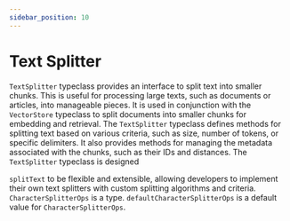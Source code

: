 ```yaml
---
sidebar_position: 10
---
```


# Text Splitter
`TextSplitter` typeclass provides an interface to split text into smaller chunks. This is useful for processing large texts, such as documents or articles, into manageable pieces.
It is used in conjunction with the `VectorStore` typeclass to split documents into smaller chunks for embedding and retrieval. The `TextSplitter` typeclass defines methods for splitting text based on various criteria, such as size, number of tokens, or specific delimiters.
It also provides methods for managing the metadata associated with the chunks, such as their IDs and distances. The `TextSplitter` typeclass is designed

`splitText` to be flexible and extensible, allowing developers to implement their own text splitters with custom splitting algorithms and criteria. `CharacterSplitterOps` is a type. `defaultCharacterSplitterOps` is a default value for `CharacterSplitterOps`.